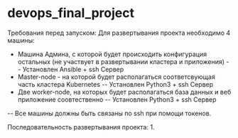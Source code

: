 # devops_final_project
Требования перед запуском:
Для развертывания проекта необходимо 4 машины:
 - Машина Админа, с которой будет происходить конфигурация остальных (не участвует в развертывании кластера и приложения)
  -- Установлен Ansible + ssh Сервер
 - Master-node - на которой будет располагаться соответсвующая часть кластера Kubernetes
  -- Установлен Python3 + ssh Сервер
 - Две worker-node, на которых будет располагаться база данных и веб приложение соовтественно
  -- Установлен Python3 + ssh Сервер
 
  -- Все машины должны быть связаны по ssh при помощи токенов.

Последовательность развертывания проекта:
1.

